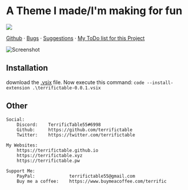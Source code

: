 # A Theme I made/I'm making for fun
<img src="https://komarev.com/ghpvc/?username=terrifictable-vscode&label=views&style=flat-square">

[Github](https://github.com/TerrificTable/terrifictable_vscode) · [Bugs](https://github.com/TerrificTable/terrifictable_vscode/issues) · [Suggestions](https://github.com/TerrificTable/terrifictable_vscode/issues) · [My ToDo list for this Project](https://github.com/TerrificTable/terrifictable_vscode/projects/1)

![Screenshot](https://cdn.discordapp.com/attachments/944354446337507358/950880604986150962/unknown.png)

## Installation
download the [.vsix](https://github.com/TerrificTable/terrifictable_vscode/raw/master/terrifictable-0.0.1.vsix) file.
Now execute this command: ```code --install-extension .\terrifictable-0.0.1.vsix```

## Other
```
Social:
    Discord:    TerrificTable55#6998
    Github:     https://github.com/terrifictable
    Twitter:    https://twitter.com/terrifictable

My Websites:
    https://terrifictable.github.io
    https://terrifictable.xyz
    https://terrifictable.pw

Support Me:
    PayPal:             terrifictable55@gmail.com
    Buy me a coffee:    https://www.buymeacoffee.com/terrific
```
